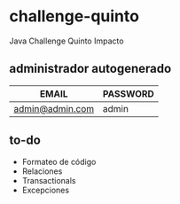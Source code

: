 # challenge-quinto
Java Challenge Quinto Impacto

## administrador autogenerado

| EMAIL  | PASSWORD |
| ------------- | ------------- |
| admin@admin.com  | admin  |

## to-do
- Formateo de código
- Relaciones
- Transactionals
- Excepciones